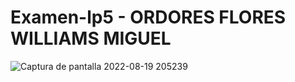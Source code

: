 # Examen-lp5 - ORDORES FLORES WILLIAMS MIGUEL
![Captura de pantalla 2022-08-19 205239](https://user-images.githubusercontent.com/80177649/185724772-0882f45d-2ca4-4a56-b29c-6918aa617732.png)
